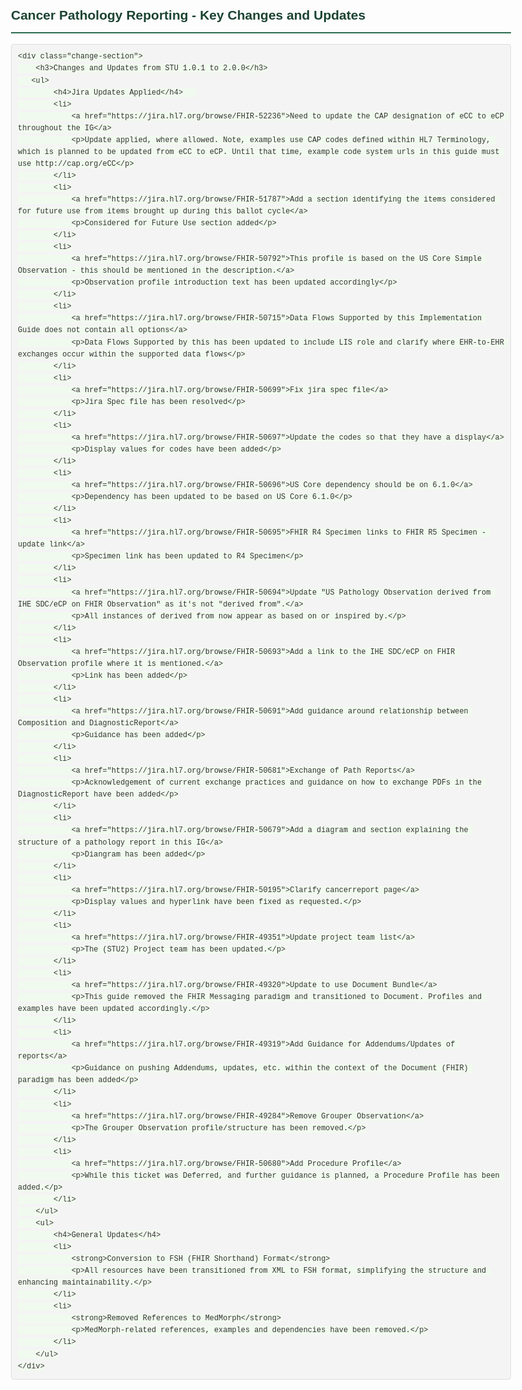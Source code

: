 <html lang="en">
<head>
    <meta charset="UTF-8">
    <meta name="viewport" content="width=device-width, initial-scale=1.0">
    <title>Cancer Pathology Reporting Changes</title>
    <style>
        body {
            font-family: Arial, sans-serif;
            line-height: 1.6;
            max-width: 800px;
            margin: 0 auto;
            padding: 20px;
            color: #333;
        }
        .change-section {
            margin-bottom: 20px;
            background-color: #e7f5e6;
            padding: 15px;
            border-radius: 5px;
        }
        h2 {
            color: #1b4332;
            border-bottom: 2px solid #2d6a4f;
            padding-bottom: 10px;
        }
        h3 {
            color: #2d6a4f;
        }
        .bg-success {
            background-color: #e7f5e6;
            padding: 15px;
            border-radius: 5px;
        }
        code {
            background-color: #f1faee;
            padding: 2px 4px;
            border-radius: 4px;
            font-family: 'Courier New', monospace;
        }
        pre {
            background-color: #f4f4f4;
            border: 1px solid #ddd;
            border-radius: 4px;
            padding: 10px;
            overflow-x: auto;
        }
        ul {
            padding-left: 30px;
        }
        li {
            margin-bottom: 10px;
        }
    </style>
</head>
<body>
    <h2>Cancer Pathology Reporting - Key Changes and Updates</h2>

    <div class="change-section">
        <h3>Changes and Updates from STU 1.0.1 to 2.0.0</h3>
       <ul>
			<h4>Jira Updates Applied</h4>	
			<li>
				<a href="https://jira.hl7.org/browse/FHIR-52236">Need to update the CAP designation of eCC to eCP throughout the IG</a>
				<p>Update applied, where allowed. Note, examples use CAP codes defined within HL7 Terminology, which is planned to be updated from eCC to eCP. Until that time, example code system urls in this guide must use http://cap.org/eCC</p>
			</li>
			<li>
				<a href="https://jira.hl7.org/browse/FHIR-51787">Add a section identifying the items considered for future use from items brought up during this ballot cycle</a>
				<p>Considered for Future Use section added</p>
			</li>
			<li>
				<a href="https://jira.hl7.org/browse/FHIR-50792">This profile is based on the US Core Simple Observation - this should be mentioned in the description.</a>
				<p>Observation profile introduction text has been updated accordingly</p>
			</li>
			<li>
				<a href="https://jira.hl7.org/browse/FHIR-50715">Data Flows Supported by this Implementation Guide does not contain all options</a>
				<p>Data Flows Supported by this has been updated to include LIS role and clarify where EHR-to-EHR exchanges occur within the supported data flows</p>
			</li>
			<li>
				<a href="https://jira.hl7.org/browse/FHIR-50699">Fix jira spec file</a>
				<p>Jira Spec file has been resolved</p>
			</li>
			<li>
				<a href="https://jira.hl7.org/browse/FHIR-50697">Update the codes so that they have a display</a>
				<p>Display values for codes have been added</p>
			</li>
			<li>
				<a href="https://jira.hl7.org/browse/FHIR-50696">US Core dependency should be on 6.1.0</a>
				<p>Dependency has been updated to be based on US Core 6.1.0</p>
			</li>
			<li>
				<a href="https://jira.hl7.org/browse/FHIR-50695">FHIR R4 Specimen links to FHIR R5 Specimen - update link</a>
				<p>Specimen link has been updated to R4 Specimen</p>
			</li>
			<li>
				<a href="https://jira.hl7.org/browse/FHIR-50694">Update "US Pathology Observation derived from IHE SDC/eCP on FHIR Observation" as it's not "derived from".</a>
				<p>All instances of derived from now appear as based on or inspired by.</p>
			</li>
			<li>
				<a href="https://jira.hl7.org/browse/FHIR-50693">Add a link to the IHE SDC/eCP on FHIR Observation profile where it is mentioned.</a>
				<p>Link has been added</p>
			</li>
			<li>
				<a href="https://jira.hl7.org/browse/FHIR-50691">Add guidance around relationship between Composition and DiagnosticReport</a>
				<p>Guidance has been added</p>
			</li>
			<li>
				<a href="https://jira.hl7.org/browse/FHIR-50681">Exchange of Path Reports</a>
				<p>Acknowledgement of current exchange practices and guidance on how to exchange PDFs in the DiagnosticReport have been added</p>
			</li>
			<li>
				<a href="https://jira.hl7.org/browse/FHIR-50679">Add a diagram and section explaining the structure of a pathology report in this IG</a>
				<p>Diangram has been added</p>
			</li>
			<li>
				<a href="https://jira.hl7.org/browse/FHIR-50195">Clarify cancerreport page</a>
				<p>Display values and hyperlink have been fixed as requested.</p>
			</li>
			<li>
				<a href="https://jira.hl7.org/browse/FHIR-49351">Update project team list</a>
				<p>The (STU2) Project team has been updated.</p>
			</li>
			<li>
				<a href="https://jira.hl7.org/browse/FHIR-49320">Update to use Document Bundle</a>
				<p>This guide removed the FHIR Messaging paradigm and transitioned to Document. Profiles and examples have been updated accordingly.</p>
			</li>
			<li>
				<a href="https://jira.hl7.org/browse/FHIR-49319">Add Guidance for Addendums/Updates of reports</a>
				<p>Guidance on pushing Addendums, updates, etc. within the context of the Document (FHIR) paradigm has been added</p>
			</li>
			<li>
				<a href="https://jira.hl7.org/browse/FHIR-49284">Remove Grouper Observation</a>
				<p>The Grouper Observation profile/structure has been removed.</p>
			</li>
			<li>
				<a href="https://jira.hl7.org/browse/FHIR-50680">Add Procedure Profile</a>
				<p>While this ticket was Deferred, and further guidance is planned, a Procedure Profile has been added.</p>
			</li>
		</ul>
		<ul>
			<h4>General Updates</h4>
			<li>
				<strong>Conversion to FSH (FHIR Shorthand) Format</strong>
				<p>All resources have been transitioned from XML to FSH format, simplifying the structure and enhancing maintainability.</p>
			</li>
			<li>
				<strong>Removed References to MedMorph</strong>
				<p>MedMorph-related references, examples and dependencies have been removed.</p>
			</li>
		</ul>
    </div>
</body>
</html>
